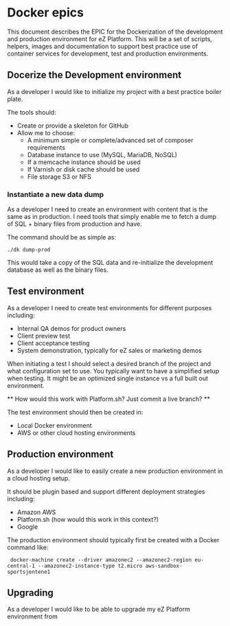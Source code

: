 
# Docker epics

This document describes the EPIC for the Dockerization of the development and production
environment for eZ Platform. This will be a set of scripts, helpers, images and documentation
to support best practice use of container services for development, test and production environments.

## Docerize the Development environment

As a developer I would like to initialize my project with a best practice boiler plate.

The tools should:

* Create or provide a skeleton for GitHub
* Allow me to choose:
    * A minimum simple or complete/advanced set of composer requirements
    * Database instance to use (MySQL, MariaDB, NoSQL)
    * If a memcache instance should be used
    * If Varnish or disk cache should be used
    * File storage S3 or NFS

### Instantiate a new data dump

As a developer I need to create an environment with content that is the same as in production.
I need tools that simply enable me to fetch a dump of SQL + binary files from production and have.

The command should be as simple as:

~~~
./dk dump-prod
~~~

This would take a copy of the SQL data and re-initialize the development database as well as the
binary files.

## Test environment

As a developer I need to create test environments for different purposes including:
* Internal QA demos for product owners
* Client preview test
* Client acceptance testing
* System demonstration, typically for eZ sales or marketing demos

When initiating a test I should select a desired branch of the project and what configuration
set to use. You typically want to have a simplified setup when testing. It might be an optimized
single instance vs a full built out environment.

** How would this work with Platform.sh? Just commit a live branch? **

The test environment should then be created in:
* Local Docker environment
* AWS or other cloud hosting environments

## Production environment

As a developer I would like to easily create a new production environment in a cloud hosting setup.

It should be plugin based and support different deployment strategies including:
* Amazon AWS
* Platform.sh (how would this work in this context?)
* Google

The production environment should typically first be created with a Docker command like:

~~~
 docker-machine create --driver amazonec2 --amazonec2-region eu-central-1 --amazonec2-instance-type t2.micro aws-sandbox-sportsjentene1
~~~


## Upgrading

As a developer I would like to be able to upgrade my eZ Platform environment from
